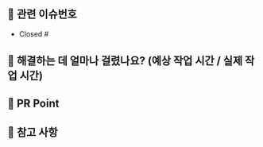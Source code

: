 ## 📌 관련 이슈번호
<!-- 관련있는 이슈 번호(#000)을 적어주세요.
  해당 pull request merge와 함께 이슈를 닫으려면 
  closed #Issue_number를 적어주세요 -->
* Closed #

## 📌 해결하는 데 얼마나 걸렸나요?  (예상 작업 시간 / 실제 작업 시간)


## 📌 PR Point
<!-- 리뷰어 분들이 집중적으로 보셨으면 하는 내용을 적어주세요 -->

## 📌 참고 사항
<!-- 참고할 사항이 있다면 적어주세요. -->
